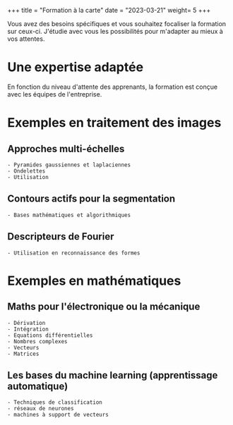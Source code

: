 +++
title = "Formation à la carte"
date = "2023-03-21"
weight= 5
+++

Vous avez des besoins spécifiques et vous souhaitez focaliser la formation sur ceux-ci. J'étudie avec vous les possibilités pour m'adapter au mieux à vos attentes.

<!--more-->

# Une expertise adaptée

En fonction du niveau d'attente des apprenants, la formation est conçue avec les équipes de l'entreprise.

# Exemples en traitement des images

## Approches multi-échelles
    - Pyramides gaussiennes et laplaciennes
    - Ondelettes
    - Utilisation

## Contours actifs pour la segmentation
    - Bases mathématiques et algorithmiques

## Descripteurs de Fourier
    - Utilisation en reconnaissance des formes

# Exemples en mathématiques 

## Maths pour l'électronique ou la mécanique
    - Dérivation
    - Intégration
    - Equations différentielles
    - Nombres complexes
    - Vecteurs
    - Matrices

## Les bases du machine learning (apprentissage automatique)
    - Techniques de classification
    - réseaux de neurones
    - machines à support de vecteurs
